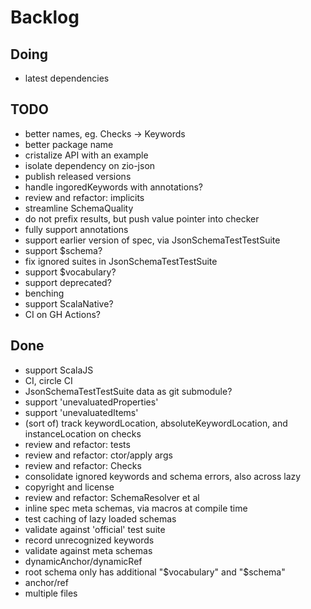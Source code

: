 # Backlog

## Doing
- latest dependencies

## TODO
- better names, eg. Checks -> Keywords
- better package name
- cristalize API with an example
- isolate dependency on zio-json
- publish released versions
- handle ingoredKeywords with annotations?
- review and refactor: implicits
- streamline SchemaQuality
- do not prefix results, but push value pointer into checker
- fully support annotations
- support earlier version of spec, via JsonSchemaTestTestSuite
- support $schema?
- fix ignored suites in JsonSchemaTestTestSuite
- support $vocabulary?
- support deprecated?
- benching
- support ScalaNative?
- CI on GH Actions?

## Done
- support ScalaJS
- CI, circle CI
- JsonSchemaTestTestSuite data as git submodule?
- support 'unevaluatedProperties'
- support 'unevaluatedItems'
- (sort of) track keywordLocation, absoluteKeywordLocation, and instanceLocation on checks
- review and refactor: tests
- review and refactor: ctor/apply args
- review and refactor: Checks
- consolidate ignored keywords and schema errors, also across lazy
- copyright and license
- review and refactor: SchemaResolver et al
- inline spec meta schemas, via macros at compile time
- test caching of lazy loaded schemas
- validate against 'official' test suite
- record unrecognized keywords
- validate against meta schemas
- dynamicAnchor/dynamicRef
- root schema only has additional "$vocabulary" and "$schema"
- anchor/ref
- multiple files
